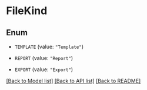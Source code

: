 # FileKind

## Enum


* `TEMPLATE` (value: `"Template"`)

* `REPORT` (value: `"Report"`)

* `EXPORT` (value: `"Export"`)


[[Back to Model list]](../README.md#documentation-for-models) [[Back to API list]](../README.md#documentation-for-api-endpoints) [[Back to README]](../README.md)



